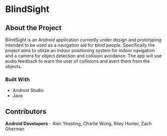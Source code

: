# BlindSight
## About the Project
BlindSight is an Android application currently under design and prototyping intended to be used as a navigation aid for blind people. Specifically the project aims to utilize an indoor positioning system for indoor navigation and a camera for object detection and collision avoidance. The app will use audio feedback to warn the user of collisions and avert them from the objects.

### Built With
- Android Studio
- Java

## Contributors 
**Android Developers** - Alec Yeasting, Charlie Wong, Riley Hunter, Zach Gherman
